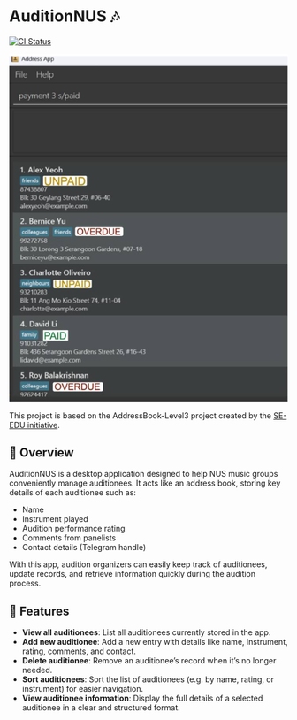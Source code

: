 # AuditionNUS 🎶

[![CI Status](https://github.com/se-edu/addressbook-level3/workflows/Java%20CI/badge.svg)](https://github.com/se-edu/addressbook-level3/actions)

![Ui](docs/images/Ui.png)

This project is based on the AddressBook-Level3 project created by the [SE-EDU initiative](https://se-education.org).

## 📖 Overview
AuditionNUS is a desktop application designed to help NUS music groups conveniently manage auditionees.
It acts like an address book, storing key details of each auditionee such as:
* Name
* Instrument played
* Audition performance rating
* Comments from panelists
* Contact details (Telegram handle)

With this app, audition organizers can easily keep track of auditionees, update records, and retrieve information quickly during the audition process.

## 🚀 Features
* **View all auditionees**: List all auditionees currently stored in the app.
* **Add new auditionee**: Add a new entry with details like name, instrument, rating, comments, and contact.
* **Delete auditionee**: Remove an auditionee’s record when it’s no longer needed.
* **Sort auditionees**: Sort the list of auditionees (e.g. by name, rating, or instrument) for easier navigation.
* **View auditionee information**: Display the full details of a selected auditionee in a clear and structured format.
